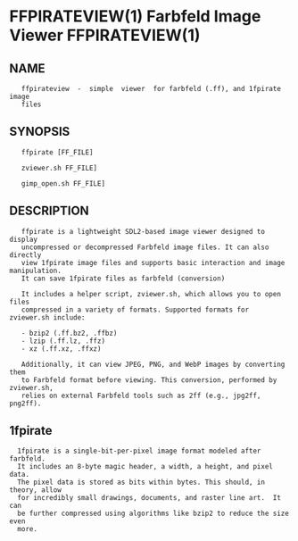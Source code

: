 # FFPIRATEVIEW(1)              Farbfeld Image Viewer             FFPIRATEVIEW(1)

## NAME
       ffpirateview  -  simple  viewer  for farbfeld (.ff), and 1fpirate image
       files

## SYNOPSIS
       ffpirate [FF_FILE]

       zviewer.sh FF_FILE]

       gimp_open.sh FF_FILE]

## DESCRIPTION
       ffpirate is a lightweight SDL2-based image viewer designed to display 
       uncompressed or decompressed Farbfeld image files. It can also directly 
       view 1fpirate image files and supports basic interaction and image manipulation.
       It can save 1fpirate files as farbfeld (conversion)

       It includes a helper script, zviewer.sh, which allows you to open files
       compressed in a variety of formats. Supported formats for zviewer.sh include:

       - bzip2 (.ff.bz2, .ffbz)
       - lzip (.ff.lz, .ffz)
       - xz (.ff.xz, .ffxz)

       Additionally, it can view JPEG, PNG, and WebP images by converting them 
       to Farbfeld format before viewing. This conversion, performed by zviewer.sh, 
       relies on external Farbfeld tools such as 2ff (e.g., jpg2ff, png2ff).
       
## 1fpirate
      1fpirate is a single-bit-per-pixel image format modeled after farbfeld. 
      It includes an 8-byte magic header, a width, a height, and pixel data.  
      The pixel data is stored as bits within bytes. This should, in theory, allow 
      for incredibly small drawings, documents, and raster line art.  It can 
      be further compressed using algorithms like bzip2 to reduce the size even 
      more.

